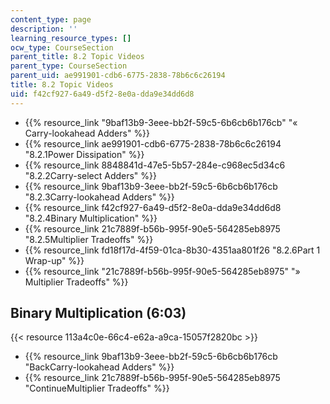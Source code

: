 ```yaml
---
content_type: page
description: ''
learning_resource_types: []
ocw_type: CourseSection
parent_title: 8.2 Topic Videos
parent_type: CourseSection
parent_uid: ae991901-cdb6-6775-2838-78b6c6c26194
title: 8.2 Topic Videos
uid: f42cf927-6a49-d5f2-8e0a-dda9e34dd6d8
---
```


*   {{% resource_link "9baf13b9-3eee-bb2f-59c5-6b6cb6b176cb" "« Carry-lookahead Adders" %}}
*   {{% resource_link ae991901-cdb6-6775-2838-78b6c6c26194 "8.2.1Power Dissipation" %}}
*   {{% resource_link 8848841d-47e5-5b57-284e-c968ec5d34c6 "8.2.2Carry-select Adders" %}}
*   {{% resource_link 9baf13b9-3eee-bb2f-59c5-6b6cb6b176cb "8.2.3Carry-lookahead Adders" %}}
*   {{% resource_link f42cf927-6a49-d5f2-8e0a-dda9e34dd6d8 "8.2.4Binary Multiplication" %}}
*   {{% resource_link 21c7889f-b56b-995f-90e5-564285eb8975 "8.2.5Multiplier Tradeoffs" %}}
*   {{% resource_link fd18f17d-4f59-01ca-8b30-4351aa801f26 "8.2.6Part 1 Wrap-up" %}}
*   {{% resource_link "21c7889f-b56b-995f-90e5-564285eb8975" "» Multiplier Tradeoffs" %}}

Binary Multiplication (6:03)
----------------------------

{{< resource 113a4c0e-66c4-e62a-a9ca-15057f2820bc >}}

*   {{% resource_link 9baf13b9-3eee-bb2f-59c5-6b6cb6b176cb "BackCarry-lookahead Adders" %}}
*   {{% resource_link 21c7889f-b56b-995f-90e5-564285eb8975 "ContinueMultiplier Tradeoffs" %}}